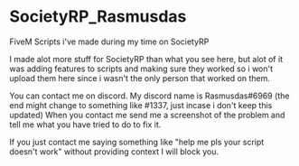 # SocietyRP_Rasmusdas
FiveM Scripts i've made during my time on SocietyRP

I made alot more stuff for SocietyRP than what you see here, but alot of it was adding features to scripts and making sure they worked so i won't upload them here since i wasn't the only person that worked on them.

You can contact me on discord. My discord name is Rasmusdas#6969 (the end might change to something like #1337, just incase i don't keep this updated)
When you contact me send me a screenshot of the problem and tell me what you have tried to do to fix it.

If you just contact me saying something like "help me pls your script doesn't work" without providing context I will block you.

